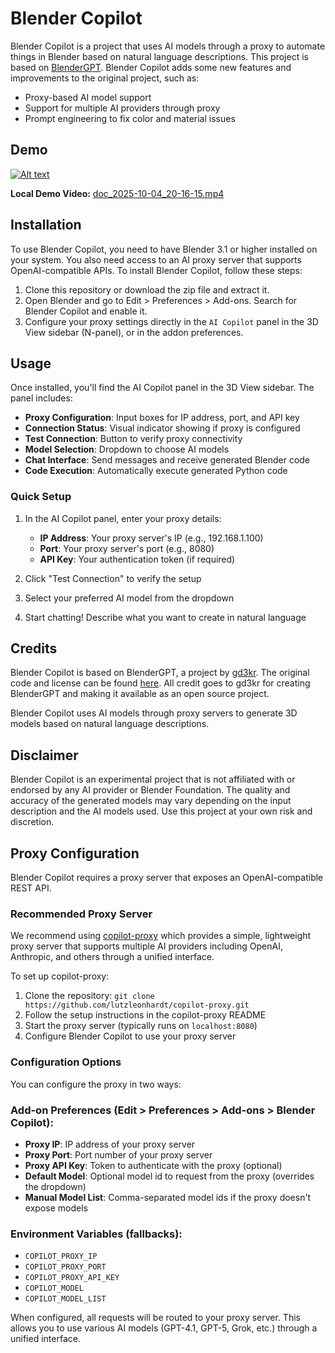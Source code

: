 # Blender Copilot

Blender Copilot is a project that uses AI models through a proxy to automate things in Blender based on natural language descriptions.
This project is based on <a href="https://github.com/gd3kr/BlenderGPT.git">BlenderGPT</a>.
Blender Copilot adds some new features and improvements to the original project, such as:

- Proxy-based AI model support
- Support for multiple AI providers through proxy
- Prompt engineering to fix color and material issues

## Demo
[![Alt text](https://img.youtube.com/vi/3iP4VENa9dk/0.jpg)](https://www.youtube.com/watch?v=3iP4VENa9dk)

**Local Demo Video:** [doc_2025-10-04_20-16-15.mp4](doc_2025-10-04_20-16-15.mp4)

## Installation

To use Blender Copilot, you need to have Blender 3.1 or higher installed on your system. You also need access to an AI proxy server that supports OpenAI-compatible APIs. To install Blender Copilot, follow these steps:

1. Clone this repository or download the zip file and extract it.
2. Open Blender and go to Edit > Preferences > Add-ons. Search for Blender Copilot and enable it.
3. Configure your proxy settings directly in the `AI Copilot` panel in the 3D View sidebar (N-panel), or in the addon preferences.

## Usage

Once installed, you'll find the AI Copilot panel in the 3D View sidebar. The panel includes:

- **Proxy Configuration**: Input boxes for IP address, port, and API key
- **Connection Status**: Visual indicator showing if proxy is configured
- **Test Connection**: Button to verify proxy connectivity
- **Model Selection**: Dropdown to choose AI models
- **Chat Interface**: Send messages and receive generated Blender code
- **Code Execution**: Automatically execute generated Python code

### Quick Setup

1. In the AI Copilot panel, enter your proxy details:
   - **IP Address**: Your proxy server's IP (e.g., 192.168.1.100)
   - **Port**: Your proxy server's port (e.g., 8080)
   - **API Key**: Your authentication token (if required)

2. Click "Test Connection" to verify the setup

3. Select your preferred AI model from the dropdown

4. Start chatting! Describe what you want to create in natural language

## Credits

Blender Copilot is based on BlenderGPT, a project by [gd3kr](https://github.com/gd3kr). The original code and license can be found [here](https://github.com/gd3kr/BlenderGPT). All credit goes to gd3kr for creating BlenderGPT and making it available as an open source project.

Blender Copilot uses AI models through proxy servers to generate 3D models based on natural language descriptions.

## Disclaimer

Blender Copilot is an experimental project that is not affiliated with or endorsed by any AI provider or Blender Foundation. The quality and accuracy of the generated models may vary depending on the input description and the AI models used. Use this project at your own risk and discretion.

## Proxy Configuration

Blender Copilot requires a proxy server that exposes an OpenAI-compatible REST API. 

### Recommended Proxy Server

We recommend using [copilot-proxy](https://github.com/lutzleonhardt/copilot-proxy) which provides a simple, lightweight proxy server that supports multiple AI providers including OpenAI, Anthropic, and others through a unified interface.

To set up copilot-proxy:
1. Clone the repository: `git clone https://github.com/lutzleonhardt/copilot-proxy.git`
2. Follow the setup instructions in the copilot-proxy README
3. Start the proxy server (typically runs on `localhost:8080`)
4. Configure Blender Copilot to use your proxy server

### Configuration Options

You can configure the proxy in two ways:

### Add-on Preferences (Edit > Preferences > Add-ons > Blender Copilot):
- **Proxy IP**: IP address of your proxy server
- **Proxy Port**: Port number of your proxy server
- **Proxy API Key**: Token to authenticate with the proxy (optional)
- **Default Model**: Optional model id to request from the proxy (overrides the dropdown)
- **Manual Model List**: Comma-separated model ids if the proxy doesn't expose models

### Environment Variables (fallbacks):
- `COPILOT_PROXY_IP`
- `COPILOT_PROXY_PORT`
- `COPILOT_PROXY_API_KEY`
- `COPILOT_MODEL`
- `COPILOT_MODEL_LIST`

When configured, all requests will be routed to your proxy server. This allows you to use various AI models (GPT-4.1, GPT-5, Grok, etc.) through a unified interface.